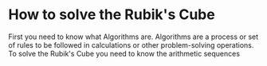 <!DOCTYPE html>
<html>
<body>
<h1>How to solve the Rubik's Cube</h1>
<p>First you need to know what Algorithms are. Algorithms are a process or set of rules to be followed in calculations or other problem-solving operations. To solve the Rubik's Cube you need to know the arithmetic sequences</p> 
</body>
</html>
